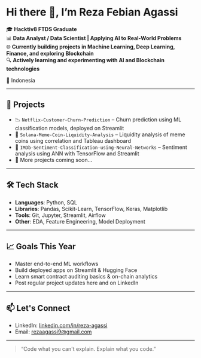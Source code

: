 # Hi there 👋, I’m Reza Febian Agassi

🎓 **Hacktiv8 FTDS Graduate**  
📊 **Data Analyst / Data Scientist | Applying AI to Real-World Problems**  
🌐 **Currently building projects in Machine Learning, Deep Learning, Finance, and exploring Blockchain**  
🔍 **Actively learning and experimenting with AI and Blockchain technologies**

📍 Indonesia

---

## 🚀 Projects
- 📉 `Netflix-Customer-Churn-Prediction` – Churn prediction using ML classification models, deployed on Streamlit  
- 💸 `Solana-Meme-Coin-Liquidity-Analysis` – Liquidity analysis of meme coins using correlation and Tableau dashboard  
- 🧠 `IMDb-Sentiment-Classification-using-Neural-Networks` – Sentiment analysis using ANN with TensorFlow and Streamlit  
- 🧪 More projects coming soon...

---

## 🛠️ Tech Stack
- **Languages**: Python, SQL  
- **Libraries**: Pandas, Scikit-Learn, TensorFlow, Keras, Matplotlib  
- **Tools**: Git, Jupyter, Streamlit, Airflow  
- **Other**: EDA, Feature Engineering, Model Deployment  

---

## 📈 Goals This Year
- Master end-to-end ML workflows  
- Build deployed apps on Streamlit & Hugging Face  
- Learn smart contract auditing basics & on-chain analytics  
- Post regular project updates here and on LinkedIn

---

## 📫 Let's Connect
- LinkedIn: [linkedin.com/in/reza-agassi](https://www.linkedin.com/in/reza-agassi-62240b2b7)
- Email: rezaagassi9@gmail.com

---

> “Code what you can't explain. Explain what you code.”  

